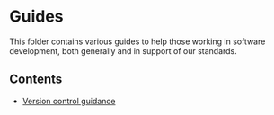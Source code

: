 # Guides

This folder contains various guides to help those working in software development, both generally and in support of our standards.

## Contents

- [Version control guidance](version_control_guidance.md)
